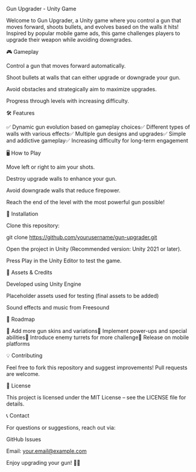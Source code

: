 Gun Upgrader - Unity Game

Welcome to Gun Upgrader, a Unity game where you control a gun that moves forward, shoots bullets, and evolves based on the walls it hits! Inspired by popular mobile game ads, this game challenges players to upgrade their weapon while avoiding downgrades.

🎮 Gameplay

Control a gun that moves forward automatically.

Shoot bullets at walls that can either upgrade or downgrade your gun.

Avoid obstacles and strategically aim to maximize upgrades.

Progress through levels with increasing difficulty.

🛠 Features

✅ Dynamic gun evolution based on gameplay choices✅ Different types of walls with various effects✅ Multiple gun designs and upgrades✅ Simple and addictive gameplay✅ Increasing difficulty for long-term engagement

🖥️ How to Play

Move left or right to aim your shots.

Destroy upgrade walls to enhance your gun.

Avoid downgrade walls that reduce firepower.

Reach the end of the level with the most powerful gun possible!

🚀 Installation

Clone this repository:

git clone https://github.com/yourusername/gun-upgrader.git

Open the project in Unity (Recommended version: Unity 2021 or later).

Press Play in the Unity Editor to test the game.

🎨 Assets & Credits

Developed using Unity Engine

Placeholder assets used for testing (final assets to be added)

Sound effects and music from Freesound

📌 Roadmap

🔹 Add more gun skins and variations🔹 Implement power-ups and special abilities🔹 Introduce enemy turrets for more challenge🔹 Release on mobile platforms

💡 Contributing

Feel free to fork this repository and suggest improvements! Pull requests are welcome.

📜 License

This project is licensed under the MIT License – see the LICENSE file for details.

📞 Contact

For questions or suggestions, reach out via:

GitHub Issues

Email: your.email@example.com

Enjoy upgrading your gun! 🔫💥
